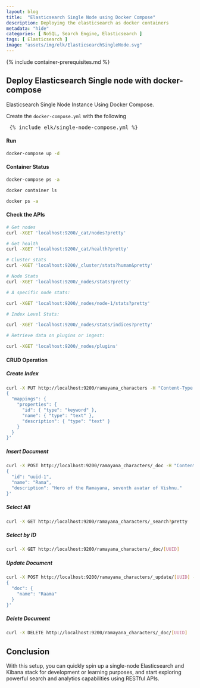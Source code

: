 ```yaml
---
layout: blog
title:  "Elasticsearch Single Node using Docker Compose"
description: Deploying the elasticsearch as docker containers 
metadata: "hide"
categories: [ NoSQL, Search Engine, Elasticsearch ]
tags: [ Elasticsearch ]
image: "assets/img/elk/ElasticsearchSingleNode.svg"
---
```


{% include container-prerequisites.md %}

## Deploy Elasticsearch Single node with docker-compose

Elasticsearch Single Node Instance Using Docker Compose. 

Create the `docker-compose.yml` with the following

<pre> {% include elk/single-node-compose.yml %} </pre>

#### Run 

```bash
docker-compose up -d
```

#### Container Status

```bash
docker-compose ps -a

docker container ls 

docker ps -a
```

#### Check the APIs
```bash
# Get nodes
curl -XGET 'localhost:9200/_cat/nodes?pretty'

# Get health
curl -XGET 'localhost:9200/_cat/health?pretty'

# Cluster stats
curl -XGET 'localhost:9200/_cluster/stats?human&pretty'

# Node Stats
curl -XGET 'localhost:9200/_nodes/stats?pretty'

# A specific node stats:

curl -XGET 'localhost:9200/_nodes/node-1/stats?pretty'

# Index Level Stats:

curl -XGET 'localhost:9200/_nodes/stats/indices?pretty'

# Retrieve data on plugins or ingest:

curl -XGET 'localhost:9200/_nodes/plugins'
```

#### CRUD Operation

##### Create Index
```bash
curl -X PUT http://localhost:9200/ramayana_characters -H "Content-Type: application/json" -d '
{
  "mappings": {
    "properties": {
      "id": { "type": "keyword" },
      "name": { "type": "text" },
      "description": { "type": "text" }
    }
  }
}'
```

##### Insert Document

```bash
curl -X POST http://localhost:9200/ramayana_characters/_doc -H "Content-Type: application/json" -d '
{
  "id": "uuid-1",
  "name": "Rama",
  "description": "Hero of the Ramayana, seventh avatar of Vishnu."
}'
```

##### Select All

```bash
curl -X GET http://localhost:9200/ramayana_characters/_search?pretty
```

##### Select by ID
```bash
curl -X GET http://localhost:9200/ramayana_characters/_doc/[UUID]
```

##### Update Document
```bash
curl -X POST http://localhost:9200/ramayana_characters/_update/[UUID] -H "Content-Type: application/json" -d '
{
  "doc": {
    "name": "Raama"
  }
}'
```

##### Delete Document

```bash
curl -X DELETE http://localhost:9200/ramayana_characters/_doc/[UUID]
```

## Conclusion

With this setup, you can quickly spin up a single-node Elasticsearch and Kibana stack for development or learning purposes, and start exploring powerful search and analytics capabilities using RESTful APIs.